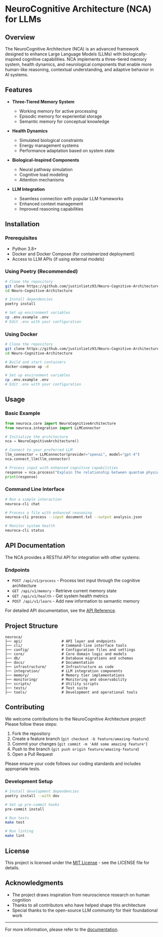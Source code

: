 # NeuroCognitive Architecture (NCA) for LLMs

## Overview

The NeuroCognitive Architecture (NCA) is an advanced framework designed to enhance Large Language Models (LLMs) with biologically-inspired cognitive capabilities. NCA implements a three-tiered memory system, health dynamics, and neurological components that enable more human-like reasoning, contextual understanding, and adaptive behavior in AI systems.

## Features

- **Three-Tiered Memory System**
  - Working memory for active processing
  - Episodic memory for experiential storage
  - Semantic memory for conceptual knowledge

- **Health Dynamics**
  - Simulated biological constraints
  - Energy management systems
  - Performance adaptation based on system state

- **Biological-Inspired Components**
  - Neural pathway simulation
  - Cognitive load modeling
  - Attention mechanisms

- **LLM Integration**
  - Seamless connection with popular LLM frameworks
  - Enhanced context management
  - Improved reasoning capabilities

## Installation

### Prerequisites

- Python 3.8+
- Docker and Docker Compose (for containerized deployment)
- Access to LLM APIs (if using external models)

### Using Poetry (Recommended)

```bash
# Clone the repository
git clone https://github.com/justinlietz93/Neuro-Cognitive-Architecture.git
cd Neuro-Cognitive-Architecture

# Install dependencies
poetry install

# Set up environment variables
cp .env.example .env
# Edit .env with your configuration
```

### Using Docker

```bash
# Clone the repository
git clone https://github.com/justinlietz93/Neuro-Cognitive-Architecture.git
cd Neuro-Cognitive-Architecture

# Build and start containers
docker-compose up -d

# Set up environment variables
cp .env.example .env
# Edit .env with your configuration
```

## Usage

### Basic Example

```python
from neuroca.core import NeuroCognitiveArchitecture
from neuroca.integration import LLMConnector

# Initialize the architecture
nca = NeuroCognitiveArchitecture()

# Connect to your preferred LLM
llm_connector = LLMConnector(provider="openai", model="gpt-4")
nca.connect_llm(llm_connector)

# Process input with enhanced cognitive capabilities
response = nca.process("Explain the relationship between quantum physics and consciousness")
print(response)
```

### Command Line Interface

```bash
# Run a simple interaction
neuroca-cli chat

# Process a file with enhanced reasoning
neuroca-cli process --input document.txt --output analysis.json

# Monitor system health
neuroca-cli status
```

## API Documentation

The NCA provides a RESTful API for integration with other systems:

### Endpoints

- `POST /api/v1/process` - Process text input through the cognitive architecture
- `GET /api/v1/memory` - Retrieve current memory state
- `GET /api/v1/health` - Get system health metrics
- `POST /api/v1/learn` - Add new information to semantic memory

For detailed API documentation, see the [API Reference](docs/api-reference.md).

## Project Structure

```
neuroca/
├── api/                  # API layer and endpoints
├── cli/                  # Command-line interface tools
├── config/               # Configuration files and settings
├── core/                 # Core domain logic and models
├── db/                   # Database migrations and schemas
├── docs/                 # Documentation
├── infrastructure/       # Infrastructure as code
├── integration/          # LLM integration components
├── memory/               # Memory tier implementations
├── monitoring/           # Monitoring and observability
├── scripts/              # Utility scripts
├── tests/                # Test suite
├── tools/                # Development and operational tools
```

## Contributing

We welcome contributions to the NeuroCognitive Architecture project! Please follow these steps:

1. Fork the repository
2. Create a feature branch (`git checkout -b feature/amazing-feature`)
3. Commit your changes (`git commit -m 'Add some amazing feature'`)
4. Push to the branch (`git push origin feature/amazing-feature`)
5. Open a Pull Request

Please ensure your code follows our coding standards and includes appropriate tests.

### Development Setup

```bash
# Install development dependencies
poetry install --with dev

# Set up pre-commit hooks
pre-commit install

# Run tests
make test

# Run linting
make lint
```

## License

This project is licensed under the [MIT License](LICENSE) - see the LICENSE file for details.

## Acknowledgments

- The project draws inspiration from neuroscience research on human cognition
- Thanks to all contributors who have helped shape this architecture
- Special thanks to the open-source LLM community for their foundational work

---

For more information, please refer to the [documentation](docs/).
